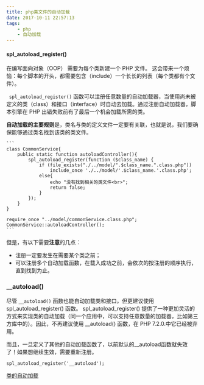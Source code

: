```yaml
---
title: php类文件的自动加载
date: 2017-10-11 22:57:13
tags:
	- php
	- 自动加载
---
```

#### spl\_autoload\_register() ###

在编写面向对象（OOP） 需要为每个类新建一个 PHP 文件。 这会带来一个烦恼：每个脚本的开头，都需要包含（include）一个长长的列表（每个类都有个文件）。

` spl_autoload_register()` 函数可以注册任意数量的自动加载器，当使用尚未被定义的类（class）和接口（interface）时自动去加载。通过注册自动加载器，脚本引擎在 PHP 出错失败前有了最后一个机会加载所需的类。
<!--more-->
**自动加载的主要规则**是，类名与类的定义文件一定要有关联，也就是说，我们要确保能够通过类名找到该类的类文件。
	
	```
	class CommonService{
		public static function autoloadController(){
			spl_autoload_register(function ($class_name) {
			    if (file_exists("./../model/".$class_name.".class.php")) 
					include_once './../model/'.$class_name.'.class.php';
				else{
					echo "没有找到相关的类文件<br>";
					return false;
				}
			});
		}
	}

	require_once "../model/commonService.class.php";
	CommonService::autoloadController();
	```

但是，有以下需要**注意**的几点：

- 注册一定要发生在需要某个类之前；
- 可以注册多个自动加载函数，在载入成功之前，会依次的按注册的顺序执行，直到找到为止。

### __autoload() ###

尽管 `__autoload()` 函数也能自动加载类和接口，但更建议使用 spl_autoload_register() 函数。 spl_autoload_register() 提供了一种更加灵活的方式来实现类的自动加载（同一个应用中，可以支持任意数量的加载器，比如第三方库中的）。因此，不再建议使用 __autoload() 函数，在 PHP 7.2.0.中它已经被弃用。

而且，一旦定义了其他的自动加载函数了，以前默认的__autoload函数就失效了！如果想继续生效，需要重新注册。

	spl_autoload_register('__autoload');

[类的自动加载](http://php.net/manual/zh/language.oop5.autoload.php)